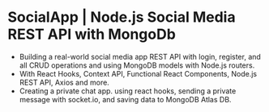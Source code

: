 # SocialApp | Node.js Social Media REST API with MongoDb

- Building a real-world social media app REST API with login, register, and all CRUD operations and using MongoDB models with Node.js routers.
- With React Hooks, Context API, Functional React Components, Node.js REST API, Axios and more.
- Creating a private chat app. using react hooks, sending a private message with socket.io, and saving data to MongoDB Atlas DB.
